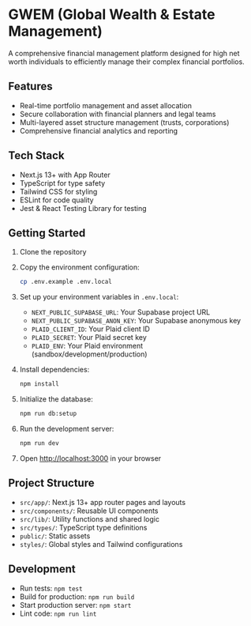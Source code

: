 # GWEM (Global Wealth & Estate Management)

A comprehensive financial management platform designed for high net worth individuals to efficiently manage their complex financial portfolios.

## Features

- Real-time portfolio management and asset allocation
- Secure collaboration with financial planners and legal teams
- Multi-layered asset structure management (trusts, corporations)
- Comprehensive financial analytics and reporting

## Tech Stack

- Next.js 13+ with App Router
- TypeScript for type safety
- Tailwind CSS for styling
- ESLint for code quality
- Jest & React Testing Library for testing

## Getting Started

1. Clone the repository
2. Copy the environment configuration:
   ```bash
   cp .env.example .env.local
   ```
3. Set up your environment variables in `.env.local`:
   - `NEXT_PUBLIC_SUPABASE_URL`: Your Supabase project URL
   - `NEXT_PUBLIC_SUPABASE_ANON_KEY`: Your Supabase anonymous key
   - `PLAID_CLIENT_ID`: Your Plaid client ID
   - `PLAID_SECRET`: Your Plaid secret key
   - `PLAID_ENV`: Your Plaid environment (sandbox/development/production)

4. Install dependencies:
   ```bash
   npm install
   ```
5. Initialize the database:
   ```bash
   npm run db:setup
   ```
6. Run the development server:
   ```bash
   npm run dev
   ```
7. Open [http://localhost:3000](http://localhost:3000) in your browser

## Project Structure

- `src/app/`: Next.js 13+ app router pages and layouts
- `src/components/`: Reusable UI components
- `src/lib/`: Utility functions and shared logic
- `src/types/`: TypeScript type definitions
- `public/`: Static assets
- `styles/`: Global styles and Tailwind configurations

## Development

- Run tests: `npm test`
- Build for production: `npm run build`
- Start production server: `npm start`
- Lint code: `npm run lint`
